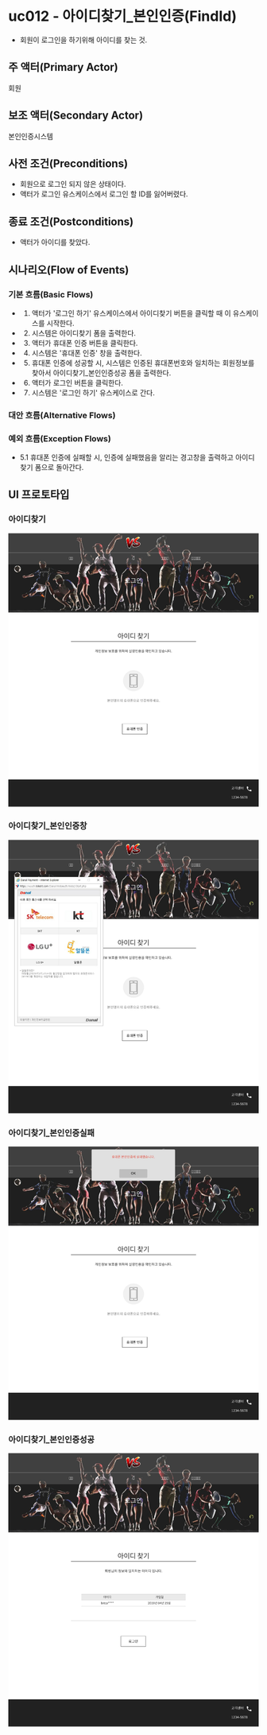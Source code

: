 # uc012 - 아이디찾기_본인인증(FindId)
- 회원이 로그인을 하기위해 아이디를 찾는 것.

## 주 액터(Primary Actor)
회원

## 보조 액터(Secondary Actor)
본인인증시스템

## 사전 조건(Preconditions)
- 회원으로 로그인 되지 않은 상태이다.
- 액터가 로그인 유스케이스에서 로그인 할 ID를 잃어버렸다.

## 종료 조건(Postconditions)
- 액터가 아이디를 찾았다.

## 시나리오(Flow of Events)

### 기본 흐름(Basic Flows)

- 1. 액터가 '로그인 하기' 유스케이스에서 아이디찾기 버튼을 클릭할 때 이 유스케이스를 시작한다.
- 2. 시스템은 아이디찾기 폼을 출력한다.
- 3. 액터가 휴대폰 인증 버튼을 클릭한다.
- 4. 시스템은 '휴대폰 인증' 창을 출력한다.
- 5. 휴대폰 인증에 성공할 시, 시스템은 인증된 휴대폰번호와 일치하는 회원정보를 찾아서 아이디찾기_본인인증성공 폼을 출력한다.
- 6. 액터가 로그인 버튼을 클릭한다.
- 7. 시스템은 '로그인 하기' 유스케이스로 간다.

### 대안 흐름(Alternative Flows)


### 예외 흐름(Exception Flows)

- 5.1 휴대폰 인증에 실패할 시, 인증에 실패했음을 알리는 경고창을 출력하고 아이디찾기 폼으로 돌아간다.


## UI 프로토타입

### 아이디찾기
![아이디찾기](./images/uc005-findid_authentication.jpg)

### 아이디찾기_본인인증창
![아이디찾기_본인인증창](./images/uc005-findid_authentication_window.jpg)

### 아이디찾기_본인인증실패
![아이디찾기_본인인증실패](./images/uc005-findid_authentication_fail.jpg)

### 아이디찾기_본인인증성공
![아이디찾기_본인인증성공](./images/uc005-findid_authentication_success.jpg)

